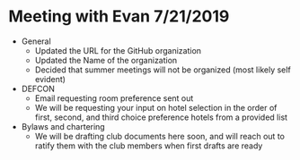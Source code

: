 # Meeting with Evan 7/21/2019

- General
  - Updated the URL for the GitHub organization
  - Updated the Name of the organization
  - Decided that summer meetings will not be organized (most likely self evident)
- DEFCON
  - Email requesting room preference sent out
  - We will be requesting your input on hotel selection in the order of first, second, and third choice preference hotels from a provided list
- Bylaws and chartering
  - We will be drafting club documents here soon, and will reach out to ratify them with the club members when first drafts are ready
